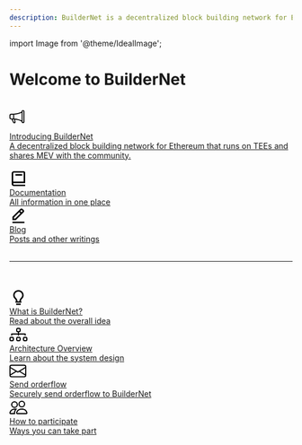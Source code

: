 ```yaml
---
description: BuilderNet is a decentralized block building network for Ethereum.
---
```


import Image from '@theme/IdealImage';

# Welcome to BuilderNet

<br />


<a href="blog/introducing-buildernet" className="intro-link">
  <div className="intro-block">
    <div className="intro-image">
      <svg xmlns="http://www.w3.org/2000/svg" width="40" height="40" viewBox="0 0 24 24"><path d="M13 2.5a1.5 1.5 0 0 1 3 0v11a1.5 1.5 0 0 1-3 0v-.214c-2.162-1.241-4.49-1.843-6.912-2.083l.405 2.712A1 1 0 0 1 5.51 15.1h-.548a1 1 0 0 1-.916-.599l-1.85-3.49-.202-.003A2.014 2.014 0 0 1 0 9V7a2.02 2.02 0 0 1 1.992-2.013 75 75 0 0 0 2.483-.075c3.043-.154 6.148-.849 8.525-2.199zm1 0v11a.5.5 0 0 0 1 0v-11a.5.5 0 0 0-1 0m-1 1.35c-2.344 1.205-5.209 1.842-8 2.033v4.233q.27.015.537.036c2.568.189 5.093.744 7.463 1.993zm-9 6.215v-4.13a95 95 0 0 1-1.992.052A1.02 1.02 0 0 0 1 7v2c0 .55.448 1.002 1.006 1.009A61 61 0 0 1 4 10.065m-.657.975 1.609 3.037.01.024h.548l-.002-.014-.443-2.966a68 68 0 0 0-1.722-.082z" /></svg>
    </div>
    <div className="intro-text">
      <div className="intro-heading">Introducing BuilderNet</div>
      <div className="intro-desc">A decentralized block building network for Ethereum that runs on TEEs and shares MEV with the community.</div>
    </div>
  </div>
</a>

<br />


<div className="intro-grid">
  <a href="docs/" className="intro-link">
    <div className="intro-block">
      <div className="intro-image">
<svg xmlns="http://www.w3.org/2000/svg" width="32" height="32" viewBox="0 0 24 24"><path d="M6 22h15v-2H6.012C5.55 19.988 5 19.805 5 19s.55-.988 1.012-1H21V4c0-1.103-.897-2-2-2H6c-1.206 0-3 .799-3 3v14c0 2.201 1.794 3 3 3zM5 8V5c0-.805.55-.988 1-1h13v12H5V8z"></path><path d="M8 6h9v2H8z"></path></svg>
      </div>
      <div className="intro-text">
        <div className="intro-heading">Documentation</div>
        <div className="intro-desc">All information in one place</div>
      </div>
    </div>
  </a>

  <a href="blog/" className="intro-link">
    <div className="intro-block">
      <div className="intro-image">
<svg xmlns="http://www.w3.org/2000/svg" width="32" height="32" viewBox="0 0 24 24"><path d="M19.045 7.401c.378-.378.586-.88.586-1.414s-.208-1.036-.586-1.414l-1.586-1.586c-.378-.378-.88-.586-1.414-.586s-1.036.208-1.413.585L4 13.585V18h4.413L19.045 7.401zm-3-3 1.587 1.585-1.59 1.584-1.586-1.585 1.589-1.584zM6 16v-1.585l7.04-7.018 1.586 1.586L7.587 16H6zm-2 4h16v2H4z"></path></svg>
      </div>
      <div className="intro-text">
        <div className="intro-heading">Blog</div>
        <div className="intro-desc">Posts and other writings</div>
      </div>
    </div>
  </a>
</div>

<br />

---

<br />
<br />

<div className="intro-grid">
  <a href="docs/" className="intro-link">
    <div className="intro-block">
      <div className="intro-image">
      <svg xmlns="http://www.w3.org/2000/svg" width="32" height="32" viewBox="0 0 24 24"><path d="M9 20h6v2H9zm7.906-6.288C17.936 12.506 19 11.259 19 9c0-3.859-3.141-7-7-7S5 5.141 5 9c0 2.285 1.067 3.528 2.101 4.73.358.418.729.851 1.084 1.349.144.206.38.996.591 1.921H8v2h8v-2h-.774c.213-.927.45-1.719.593-1.925.352-.503.726-.94 1.087-1.363zm-2.724.213c-.434.617-.796 2.075-1.006 3.075h-2.351c-.209-1.002-.572-2.463-1.011-3.08a20.502 20.502 0 0 0-1.196-1.492C7.644 11.294 7 10.544 7 9c0-2.757 2.243-5 5-5s5 2.243 5 5c0 1.521-.643 2.274-1.615 3.413-.373.438-.796.933-1.203 1.512z"></path></svg>
      </div>
      <div className="intro-text">
        <div className="intro-heading">What is BuilderNet?</div>
        <div className="intro-desc">Read about the overall idea</div>
      </div>
    </div>
  </a>

  <a href="docs/architecture/" className="intro-link">
    <div className="intro-block">
      <div className="intro-image">
<svg xmlns="http://www.w3.org/2000/svg" width="32" height="32"  viewBox="0 0 16 16">
  <path fill-rule="evenodd" d="M6 3.5A1.5 1.5 0 0 1 7.5 2h1A1.5 1.5 0 0 1 10 3.5v1A1.5 1.5 0 0 1 8.5 6v1H14a.5.5 0 0 1 .5.5v1a.5.5 0 0 1-1 0V8h-5v.5a.5.5 0 0 1-1 0V8h-5v.5a.5.5 0 0 1-1 0v-1A.5.5 0 0 1 2 7h5.5V6A1.5 1.5 0 0 1 6 4.5zM8.5 5a.5.5 0 0 0 .5-.5v-1a.5.5 0 0 0-.5-.5h-1a.5.5 0 0 0-.5.5v1a.5.5 0 0 0 .5.5zM0 11.5A1.5 1.5 0 0 1 1.5 10h1A1.5 1.5 0 0 1 4 11.5v1A1.5 1.5 0 0 1 2.5 14h-1A1.5 1.5 0 0 1 0 12.5zm1.5-.5a.5.5 0 0 0-.5.5v1a.5.5 0 0 0 .5.5h1a.5.5 0 0 0 .5-.5v-1a.5.5 0 0 0-.5-.5zm4.5.5A1.5 1.5 0 0 1 7.5 10h1a1.5 1.5 0 0 1 1.5 1.5v1A1.5 1.5 0 0 1 8.5 14h-1A1.5 1.5 0 0 1 6 12.5zm1.5-.5a.5.5 0 0 0-.5.5v1a.5.5 0 0 0 .5.5h1a.5.5 0 0 0 .5-.5v-1a.5.5 0 0 0-.5-.5zm4.5.5a1.5 1.5 0 0 1 1.5-1.5h1a1.5 1.5 0 0 1 1.5 1.5v1a1.5 1.5 0 0 1-1.5 1.5h-1a1.5 1.5 0 0 1-1.5-1.5zm1.5-.5a.5.5 0 0 0-.5.5v1a.5.5 0 0 0 .5.5h1a.5.5 0 0 0 .5-.5v-1a.5.5 0 0 0-.5-.5z"/>
</svg>
      </div>
      <div className="intro-text">
        <div className="intro-heading">Architecture Overview</div>
        <div className="intro-desc">Learn about the system design</div>
      </div>
    </div>
  </a>

  <a href="docs/send-orderflow/" className="intro-link">
    <div className="intro-block">
      <div className="intro-image">
<svg xmlns="http://www.w3.org/2000/svg" width="30" height="30" viewBox="0 0 16 16">
  <path d="M0 4a2 2 0 0 1 2-2h12a2 2 0 0 1 2 2v8a2 2 0 0 1-2 2H2a2 2 0 0 1-2-2zm2-1a1 1 0 0 0-1 1v.217l7 4.2 7-4.2V4a1 1 0 0 0-1-1zm13 2.383-4.708 2.825L15 11.105zm-.034 6.876-5.64-3.471L8 9.583l-1.326-.795-5.64 3.47A1 1 0 0 0 2 13h12a1 1 0 0 0 .966-.741M1 11.105l4.708-2.897L1 5.383z"/>
</svg>
      </div>
      <div className="intro-text">
        <div className="intro-heading">Send orderflow</div>
        <div className="intro-desc">Securely send orderflow to BuilderNet</div>
      </div>
    </div>
  </a>

  <a href="docs/how-to-participate" className="intro-link">
    <div className="intro-block">
      <div className="intro-image">
       <svg xmlns="http://www.w3.org/2000/svg" width="32" height="32" viewBox="0 0 16 16">
  <path d="M15 14s1 0 1-1-1-4-5-4-5 3-5 4 1 1 1 1zm-7.978-1L7 12.996c.001-.264.167-1.03.76-1.72C8.312 10.629 9.282 10 11 10c1.717 0 2.687.63 3.24 1.276.593.69.758 1.457.76 1.72l-.008.002-.014.002zM11 7a2 2 0 1 0 0-4 2 2 0 0 0 0 4m3-2a3 3 0 1 1-6 0 3 3 0 0 1 6 0M6.936 9.28a6 6 0 0 0-1.23-.247A7 7 0 0 0 5 9c-4 0-5 3-5 4q0 1 1 1h4.216A2.24 2.24 0 0 1 5 13c0-1.01.377-2.042 1.09-2.904.243-.294.526-.569.846-.816M4.92 10A5.5 5.5 0 0 0 4 13H1c0-.26.164-1.03.76-1.724.545-.636 1.492-1.256 3.16-1.275ZM1.5 5.5a3 3 0 1 1 6 0 3 3 0 0 1-6 0m3-2a2 2 0 1 0 0 4 2 2 0 0 0 0-4"/>
</svg>
      </div>
      <div className="intro-text">
        <div className="intro-heading">How to participate</div>
        <div className="intro-desc">Ways you can take part</div>
      </div>
    </div>
  </a>
</div>


<br />

